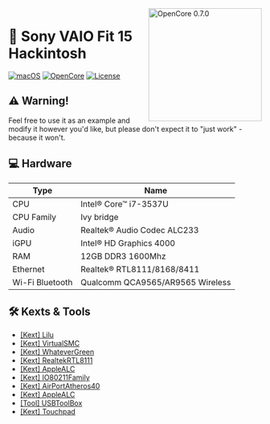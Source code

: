 <img align="right" src="https://raw.githubusercontent.com/acidanthera/OpenCorePkg/master/Docs/Logos/OpenCore_with_text_Small.png" alt="OpenCore 0.7.0" width="225">

# 🍎 Sony VAIO Fit 15 Hackintosh

[![macOS](https://img.shields.io/badge/macOS-BigSur-blueviolet.svg)]()
[![OpenCore](https://img.shields.io/badge/OpenCore-0.9.9-green.svg)](https://github.com/acidanthera/OpenCorePkg)
[![License](https://img.shields.io/badge/License-BSD-blueviolet.svg)](https://github.com/dxnst/sony-svf15-hackintosh/blob/main/LICENSE)

## ⚠️ Warning!
Feel free to use it as an example and modify it however you'd like, but please don't expect it to "just work" - because it won't.

## 💻 Hardware

| Type                 | Name                              |
|----------------------|-----------------------------------|
| CPU                  | Intel® Core™ i7-3537U             |
| CPU Family           | Ivy bridge                        |
| Audio                | Realtek® Audio Codec ALC233       |
| iGPU                 | Intel® HD Graphics 4000           |
| RAM                  | 12GB DDR3 1600Mhz                 |
| Ethernet             | Realtek® RTL8111/8168/8411        |
| Wi-Fi Bluetooth      | Qualcomm QCA9565/AR9565 Wireless  |

## 🛠️ Kexts & Tools
 - [[Kext] Lilu](https://github.com/acidanthera/Lilu)
 - [[Kext] VirtualSMC](https://github.com/acidanthera/VirtualSMC)
 - [[Kext] WhateverGreen](https://github.com/acidanthera/WhateverGreen)
 - [[Kext] RealtekRTL8111](https://github.com/Mieze/RTL8111_driver_for_OS_X/releases)
 - [[Kext] AppleALC](https://github.com/acidanthera/AppleALC/)
 - [[Kext] IO80211Family](https://www.insanelymac.com/forum/files/file/1008-io80211family-modif/?_fromLogin=1)
 - [[Kext] AirPortAtheros40](https://github.com/FIRSTPLATO/opencore-atheros-kext/blob/main/README_en.md)
 - [[Kext] AppleALC](https://github.com/acidanthera/AppleALC/)
 - [[Tool] USBToolBox](https://github.com/USBToolBox/tool)
 - [[Kext] Touchpad](https://www.tonymacx86.com/attachments/vaio-svf1521-series-touchpad-zip.236127)

